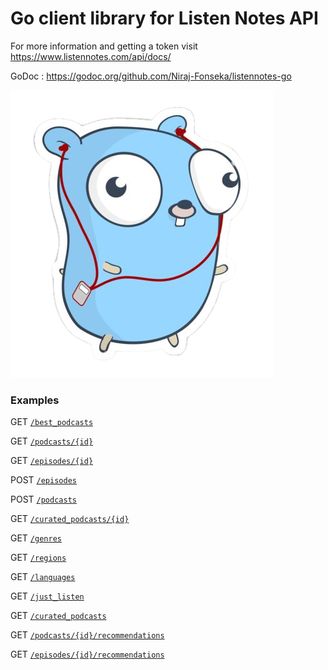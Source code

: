 # Go client library for Listen Notes API

For more information and getting a token visit https://www.listennotes.com/api/docs/

GoDoc : https://godoc.org/github.com/Niraj-Fonseka/listennotes-go

![](gopher-podcast.png)
### Examples 

GET [`/best_podcasts`](examples/bestpodcasts)

GET [`/podcasts/{id}`](examples/podcast_by_id)

GET [`/episodes/{id}`](examples/podcast_by_id)

POST [`/episodes`](examples/episodes_by_id)

POST [`/podcasts`](examples/podcast_metadata_basic)

GET [`/curated_podcasts/{id}`](examples/curated_podcasts_list_by_id)

GET [`/genres`](examples/genres)

GET [`/regions`](examples/reigons)

GET [`/languages`](examples/languages)

GET [`/just_listen`](examples/just_listen)

GET [`/curated_podcasts`](examples/curated_podcasts_list)

GET [`/podcasts/{id}/recommendations`](examples/podcast_recommendations)

GET [`/episodes/{id}/recommendations`](examples/episode_recommendations)


